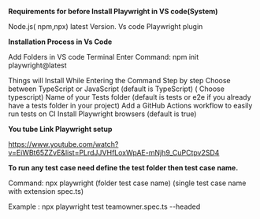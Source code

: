 **Requirements for before Install Playwright in VS code(System)**

Node.js( npm,npx) latest Version.
Vs code
Playwright plugin

**Installation Process in Vs Code**

Add  Folders in VS code
Terminal Enter Command:    npm init playwright@latest

Things will Install While Entering the Command Step by step
Choose between TypeScript or JavaScript (default is TypeScript) ( Choose typescript)
Name of your Tests folder (default is tests or e2e if you already have a tests folder in your project)
Add a GitHub Actions workflow to easily run tests on CI
Install Playwright browsers (default is true)


**You tube Link Playwright setup**

https://www.youtube.com/watch?v=EiWBt65ZZvE&list=PLrdJJVHfLoxWpAE-mNjh9_CuPCtpv2SD4


**To run any test case need define the test folder then test case name.**

Command:
npx playwright (folder test case name) (single test case name with extension spec.ts)

Example :   npx playwright test teamowner.spec.ts --headed





